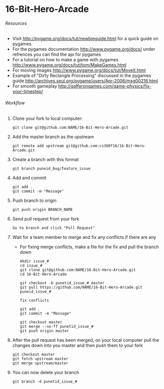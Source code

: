 # 16-Bit-Hero-Arcade

###### Resources
* Visit http://pygame.org/docs/tut/newbieguide.html for a quick guide on pygames.
* For the pygames documentation http://www.pygame.org/docs/ under refrences you can find the api for pygames
* For a tutorial on how to make a game with pygames http://www.pygame.org/docs/tut/tom/MakeGames.html
* For moving images http://www.pygame.org/docs/tut/MoveIt.html
* Example of "Dirty Rectangle Processing" discussed in the pygames guide http://archives.seul.org/pygame/users/Apr-2006/msg00216.html
* For smooth gameplay http://gafferongames.com/game-physics/fix-your-timestep/

###### Workflow
1. Clone your fork to local computer:

	```
	git clone git@github.com:NAME/16-Bit-Hero-Arcade.git
	```
2. Add the master branch as the upstream

	```
	git remote add upstream git@github.com:cs360f16/16-Bit-Hero-Arcade.git
	```
3. Create a branch with this format

	```
	git branch puneid_bug/feature_issue
	```
4. Add and commit

	```
	git add .
	git commit -m "Message"
	```
5. Push branch to origin

	```
	git push origin BRANCH_NAME
	```
6. Send pull request from your fork

	```
	Go to branch and click "Pull Request"
	```
7. Wait for a team member to merge and fix any conflicts if there are any
	* For fixing merge conflicts, make a file for the fix and pull the branch down
	
		```
		mkdir issue_#
		cd issue_#
		git clone git@github.com:NAME/16-Bit-Hero-Arcade.git
		cd 16-Bit-Hero-Arcade

		git checkout -b punetid_issue_# master
		git pull https://github.com/NAME/16-Bit-Hero-Arcade.git puneid_issue_#

		fix conflicts

		git add .
		git commit -m "Message"

		git checkout master
		git merge --no-ff punetid_issue_#
		git push origin master
		```
8. After the pull request has been merged, on your local computer pull the changes down into you master and then push them to your fork

	```
	git checkout master
	git fetch upstream master
	git merge upstream/master
	```
9. You can now delete your branch

	```
	git branch -d punetid_issue_#
	```

